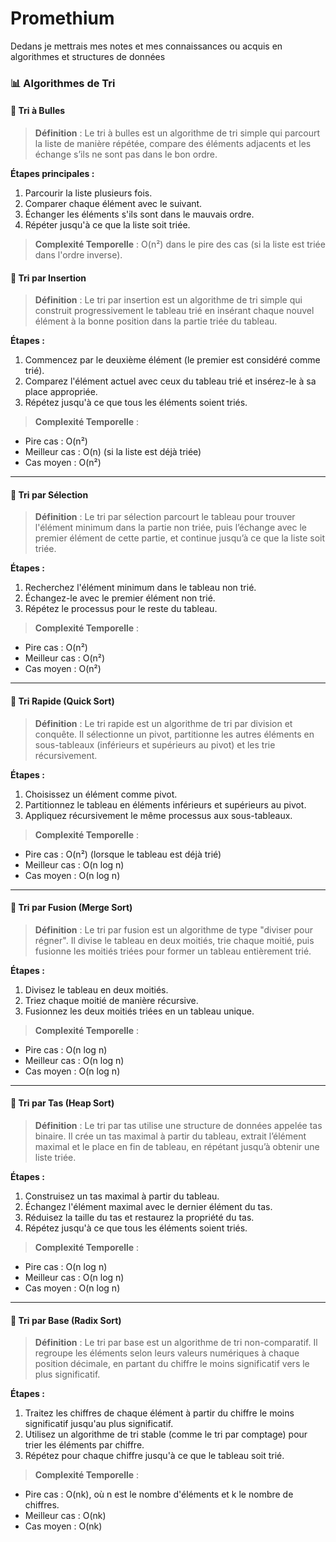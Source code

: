 # Promethium
Dedans je mettrais mes notes et mes connaissances ou acquis en algorithmes et structures de données

### 📊 Algorithmes de Tri

#### 🔹 Tri à Bulles
> **Définition** : Le tri à bulles est un algorithme de tri simple qui parcourt la liste de manière répétée, compare des éléments adjacents et les échange s’ils ne sont pas dans le bon ordre.

**Étapes principales :**
1. Parcourir la liste plusieurs fois.
2. Comparer chaque élément avec le suivant.
3. Échanger les éléments s'ils sont dans le mauvais ordre.
4. Répéter jusqu'à ce que la liste soit triée.

> **Complexité Temporelle** : O(n²) dans le pire des cas (si la liste est triée dans l'ordre inverse).

#### 🔹 Tri par Insertion
> **Définition** : Le tri par insertion est un algorithme de tri simple qui construit progressivement le tableau trié en insérant chaque nouvel élément à la bonne position dans la partie triée du tableau.

**Étapes :**
1. Commencez par le deuxième élément (le premier est considéré comme trié).
2. Comparez l'élément actuel avec ceux du tableau trié et insérez-le à sa place appropriée.
3. Répétez jusqu'à ce que tous les éléments soient triés.

> **Complexité Temporelle** : 
- Pire cas : O(n²)
- Meilleur cas : O(n) (si la liste est déjà triée)
- Cas moyen : O(n²)

---

#### 🔹 Tri par Sélection
> **Définition** : Le tri par sélection parcourt le tableau pour trouver l'élément minimum dans la partie non triée, puis l’échange avec le premier élément de cette partie, et continue jusqu’à ce que la liste soit triée.

**Étapes :**
1. Recherchez l'élément minimum dans le tableau non trié.
2. Échangez-le avec le premier élément non trié.
3. Répétez le processus pour le reste du tableau.

> **Complexité Temporelle** : 
- Pire cas : O(n²)
- Meilleur cas : O(n²)
- Cas moyen : O(n²)

---

#### 🔹 Tri Rapide (Quick Sort)
> **Définition** : Le tri rapide est un algorithme de tri par division et conquête. Il sélectionne un pivot, partitionne les autres éléments en sous-tableaux (inférieurs et supérieurs au pivot) et les trie récursivement.

**Étapes :**
1. Choisissez un élément comme pivot.
2. Partitionnez le tableau en éléments inférieurs et supérieurs au pivot.
3. Appliquez récursivement le même processus aux sous-tableaux.

> **Complexité Temporelle** : 
- Pire cas : O(n²) (lorsque le tableau est déjà trié)
- Meilleur cas : O(n log n)
- Cas moyen : O(n log n)

---

#### 🔹 Tri par Fusion (Merge Sort)
> **Définition** : Le tri par fusion est un algorithme de type "diviser pour régner". Il divise le tableau en deux moitiés, trie chaque moitié, puis fusionne les moitiés triées pour former un tableau entièrement trié.

**Étapes :**
1. Divisez le tableau en deux moitiés.
2. Triez chaque moitié de manière récursive.
3. Fusionnez les deux moitiés triées en un tableau unique.

> **Complexité Temporelle** : 
- Pire cas : O(n log n)
- Meilleur cas : O(n log n)
- Cas moyen : O(n log n)

---

#### 🔹 Tri par Tas (Heap Sort)
> **Définition** : Le tri par tas utilise une structure de données appelée tas binaire. Il crée un tas maximal à partir du tableau, extrait l’élément maximal et le place en fin de tableau, en répétant jusqu’à obtenir une liste triée.

**Étapes :**
1. Construisez un tas maximal à partir du tableau.
2. Échangez l'élément maximal avec le dernier élément du tas.
3. Réduisez la taille du tas et restaurez la propriété du tas.
4. Répétez jusqu'à ce que tous les éléments soient triés.

> **Complexité Temporelle** : 
- Pire cas : O(n log n)
- Meilleur cas : O(n log n)
- Cas moyen : O(n log n)

---

#### 🔹 Tri par Base (Radix Sort)
> **Définition** : Le tri par base est un algorithme de tri non-comparatif. Il regroupe les éléments selon leurs valeurs numériques à chaque position décimale, en partant du chiffre le moins significatif vers le plus significatif.

**Étapes :**
1. Traitez les chiffres de chaque élément à partir du chiffre le moins significatif jusqu'au plus significatif.
2. Utilisez un algorithme de tri stable (comme le tri par comptage) pour trier les éléments par chiffre.
3. Répétez pour chaque chiffre jusqu'à ce que le tableau soit trié.

> **Complexité Temporelle** : 
- Pire cas : O(nk), où n est le nombre d'éléments et k le nombre de chiffres.
- Meilleur cas : O(nk)
- Cas moyen : O(nk)
